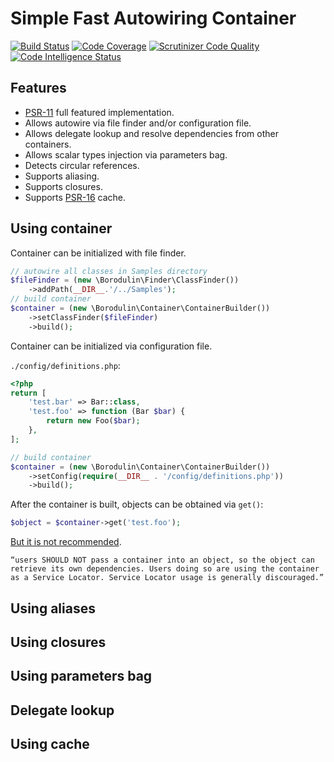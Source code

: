 # Simple Fast Autowiring Container 
[![Build Status](https://travis-ci.org/borodulin/FastContainer.svg?branch=master)](https://travis-ci.org/borodulin/FastContainer)
[![Code Coverage](https://scrutinizer-ci.com/g/borodulin/FastContainer/badges/coverage.png?b=master)](https://scrutinizer-ci.com/g/borodulin/FastContainer/?branch=master)
[![Scrutinizer Code Quality](https://scrutinizer-ci.com/g/borodulin/FastContainer/badges/quality-score.png?b=master)](https://scrutinizer-ci.com/g/borodulin/FastContainer/?branch=master)
[![Code Intelligence Status](https://scrutinizer-ci.com/g/borodulin/FastContainer/badges/code-intelligence.svg?b=master)](https://scrutinizer-ci.com/code-intelligence)

## Features

- [PSR-11](http://www.php-fig.org/psr/psr-11/) full featured implementation.
- Allows autowire via file finder and/or configuration file.
- Allows delegate lookup and resolve dependencies from other containers.
- Allows scalar types injection via parameters bag.
- Detects circular references.
- Supports aliasing.
- Supports closures.
- Supports [PSR-16](http://www.php-fig.org/psr/psr-16/) cache.

## Using container

Container can be initialized with file finder. 

```php
// autowire all classes in Samples directory
$fileFinder = (new \Borodulin\Finder\ClassFinder())
    ->addPath(__DIR__.'/../Samples');
// build container
$container = (new \Borodulin\Container\ContainerBuilder())
    ->setClassFinder($fileFinder)
    ->build();
```

Container can be initialized via configuration file.

`./config/definitions.php`:
```php
<?php
return [
    'test.bar' => Bar::class,
    'test.foo' => function (Bar $bar) {
        return new Foo($bar);
    },
];
```

```php
// build container
$container = (new \Borodulin\Container\ContainerBuilder())
    ->setConfig(require(__DIR__ . '/config/definitions.php'))
    ->build();
```

After the container is built, objects can be obtained via `get()`:

```php
$object = $container->get('test.foo');
```
[But it is not recommended](https://www.php-fig.org/psr/psr-11/meta/#4-recommended-usage-container-psr-and-the-service-locator).

`“users SHOULD NOT pass a container into an object, so the object can retrieve its own dependencies. Users doing so are using the container as a Service Locator. Service Locator usage is generally discouraged.”`

## Using aliases

## Using closures

## Using parameters bag

## Delegate lookup

## Using cache
